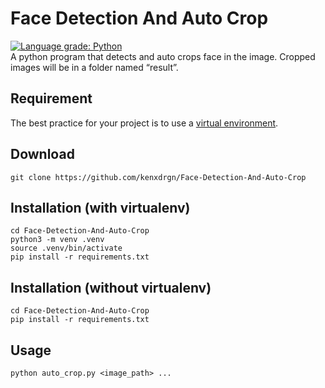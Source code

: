 # Face Detection And Auto Crop
[![Language grade: Python](https://img.shields.io/lgtm/grade/python/g/leblancfg/autocrop.svg?logo=lgtm&logoWidth=18)](https://lgtm.com/projects/g/kenxdrgn/Face-Detection-And-Auto-Crop/context:python)  
A python program that detects and auto crops face in the image. Cropped images will be in a folder named “result”.

## Requirement
The best practice for your project is to use a [virtual environment](https://packaging.python.org/guides/installing-using-pip-and-virtual-environments/).

## Download
```
git clone https://github.com/kenxdrgn/Face-Detection-And-Auto-Crop
```

## Installation (with virtualenv)
```
cd Face-Detection-And-Auto-Crop
python3 -m venv .venv
source .venv/bin/activate
pip install -r requirements.txt
```

## Installation (without virtualenv)
```
cd Face-Detection-And-Auto-Crop
pip install -r requirements.txt
```

## Usage
```
python auto_crop.py <image_path> ...
```

